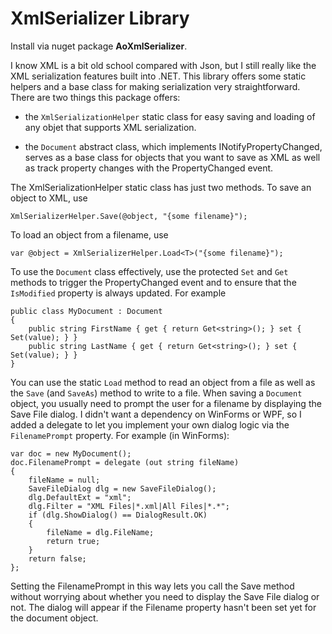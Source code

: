 # XmlSerializer Library

Install via nuget package **AoXmlSerializer**.

I know XML is a bit old school compared with Json, but I still really like the XML serialization features built into .NET. This library offers some static helpers and a base class for making serialization very straightforward. There are two things this package offers:

- the `XmlSerializationHelper` static class for easy saving and loading of any objet that supports XML serialization.

- the `Document` abstract class, which implements INotifyPropertyChanged, serves as a base class for objects that you want to save as XML as well as track property changes with the PropertyChanged event.

The XmlSerializationHelper static class has just two methods. To save an object to XML, use

    XmlSerializerHelper.Save(@object, "{some filename}");
    
To load an object from a filename, use

    var @object = XmlSerializerHelper.Load<T>("{some filename}");

To use the `Document` class effectively, use the protected `Set` and `Get` methods to trigger the PropertyChanged event and to ensure that the `IsModified` property is always updated. For example

    public class MyDocument : Document
    {
        public string FirstName { get { return Get<string>(); } set { Set(value); } }
        public string LastName { get { return Get<string>(); } set { Set(value); } }
    }

You can use the static `Load` method to read an object from a file as well as the `Save` (and `SaveAs`) method to write to a file. When saving a `Document` object, you usually need to prompt the user for a filename by displaying the Save File dialog. I didn't want a dependency on WinForms or WPF, so I added a delegate to let you implement your own dialog logic via the `FilenamePrompt` property. For example (in WinForms):

    var doc = new MyDocument();
    doc.FilenamePrompt = delegate (out string fileName)
    {
        fileName = null;
        SaveFileDialog dlg = new SaveFileDialog();
        dlg.DefaultExt = "xml";
        dlg.Filter = "XML Files|*.xml|All Files|*.*";
        if (dlg.ShowDialog() == DialogResult.OK)
        {
            fileName = dlg.FileName;
            return true;
        }
        return false;
    };
    
Setting the FilenamePrompt in this way lets you call the Save method without worrying about whether you need to display the Save File dialog or not. The dialog will appear if the Filename property hasn't been set yet for the document object.
